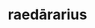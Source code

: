 ---
title: raedārarius
meaning: coachman, driver
pos: noun
stem: raedārari
genend: ī
abbgender: m.
abbgender2: masc.
gender: masculine
declension: second
---
